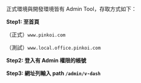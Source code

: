 正式環境與開發環境皆有 Admin Tool，存取方式如下：

**Step1: 至首頁**

（正式）`www.pinkoi.com`

（測試）`www.local.office.pinkoi.com`

**Step2: 登入有 Admin 權限的帳號**

**Step3: 網址列輸入 path `/admin/v-dash`**